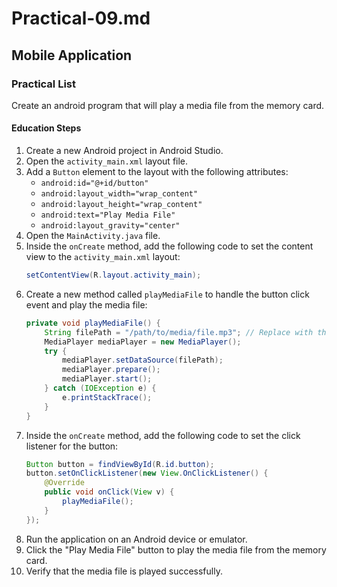 # Practical-09.md

## Mobile Application

### Practical List

Create an android program that will play a media file from the memory card.

#### Education Steps

1. Create a new Android project in Android Studio.
2. Open the `activity_main.xml` layout file.
3. Add a `Button` element to the layout with the following attributes:
   - `android:id="@+id/button"`
   - `android:layout_width="wrap_content"`
   - `android:layout_height="wrap_content"`
   - `android:text="Play Media File"`
   - `android:layout_gravity="center"`
4. Open the `MainActivity.java` file.
5. Inside the `onCreate` method, add the following code to set the content view to the `activity_main.xml` layout:
   ```java
   setContentView(R.layout.activity_main);
   ```
6. Create a new method called `playMediaFile` to handle the button click event and play the media file:
   ```java
   private void playMediaFile() {
       String filePath = "/path/to/media/file.mp3"; // Replace with the actual file path
       MediaPlayer mediaPlayer = new MediaPlayer();
       try {
           mediaPlayer.setDataSource(filePath);
           mediaPlayer.prepare();
           mediaPlayer.start();
       } catch (IOException e) {
           e.printStackTrace();
       }
   }
   ```
7. Inside the `onCreate` method, add the following code to set the click listener for the button:
   ```java
   Button button = findViewById(R.id.button);
   button.setOnClickListener(new View.OnClickListener() {
       @Override
       public void onClick(View v) {
           playMediaFile();
       }
   });
   ```
8. Run the application on an Android device or emulator.
9. Click the "Play Media File" button to play the media file from the memory card.
10.  Verify that the media file is played successfully.

